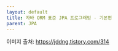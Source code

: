 ```yaml
---
layout: default
title: 자바 ORM 표준 JPA 프로그래밍 - 기본편
parent: JPA
---
```


이미지 출처: https://jddng.tistory.com/314